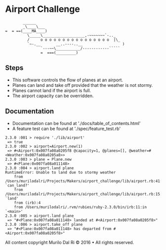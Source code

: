 Airport Challenge
=================

```
        ______
        _\____\___
=  = ==(____MA____)
          \_____\___________________,-~~~~~~~`-.._
          /     o o o o o o o o o o o o o o o o  |\_
          `~-.__       __..----..__                  )
                `---~~\___________/------------`````
                =  ===(_________)

```


Steps
-------
* This software controls the flow of planes at an airport.
* Planes can land and take off provided that the weather is not stormy.
* Planes cannot land if the airport is full.
* The airport capacity can be overridden.


Documentation
-------
* Documentation can be found at './docs/table_of_contents.html'
* A feature test can be found at './spec/feature_test.rb'


```
2.3.0 :001 > require './lib/airport'
 => true
2.3.0 :002 > airport=Airport.new(1)
 => #<Airport:0x007fa08a0205f8 @capacity=1, @planes=[], @weather=#<Weather:0x007fa08a0205a8>>
2.3.0 :003 > plane = Plane.new
 => #<Plane:0x007fa08a011148>
2.3.0 :004 > airport.land plane
RuntimeError: Unable to land due to stormy weather
	from /Users/murilodalri/Projects/Makers/airport_challenge/lib/airport.rb:41:in `can_land?'
	from /Users/murilodalri/Projects/Makers/airport_challenge/lib/airport.rb:15:in `land'
	from (irb):4
	from /Users/murilodalri/.rvm/rubies/ruby-2.3.0/bin/irb:11:in `<main>'
2.3.0 :005 > airport.land plane
 => "#<Plane:0x007fa08a011148> landed at #<Airport:0x007fa08a0205f8>"
2.3.0 :006 > airport.take_off plane
 => "#<Plane:0x007fa08a011148> has departed from #<Airport:0x007fa08a0205f8>"
 ```


All content copyright Murilo Dal Ri © 2016 • All rights reserved.
